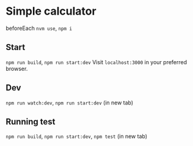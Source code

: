 # Simple calculator

beforeEach
`nvm use`, `npm i`

## Start
`npm run build`,
`npm run start:dev`
Visit `localhost:3000` in your preferred browser.

## Dev
`npm run watch:dev`,
`npm run start:dev` (in new tab)

## Running test
`npm run build`,
`npm run start:dev`,
`npm test` (in new tab)

